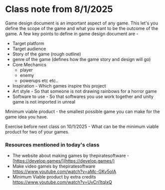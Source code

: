 # Class note from 8/1/2025

Game design document is an important aspect of any game. This let's you define the scope of the game and what you want to be the outcome of the game. A few key points to define in game design document are -

- Target platform
- Target audience
- Story of the game (rough outline)
- genre of the game (defines how the game story and design will go)
- Core Mechanics 
    - player
    - enemy
    - powerups 
    etc etc..
- Inspiration - Which games inspire this project
- Art style - So that someone is not drawing rainbows for a horror game
- Software to use - So that softwares you use work together and unity game is not imported in unreal

Minimum viable product - the smallest possible game you can make for the game idea you have. 

Exercise before next class on 10/1/2025 - What can be the minimum viable product for two of your games. 

### Resources mentioned in today's class

- The website about making games by thepiratesoftware - [https://develop.games/](https://develop.games/)
- Make video games by thepiratesoftware https://www.youtube.com/watch?v=aMc-GKv5olA
- Minimum Viable product by extra credits https://www.youtube.com/watch?v=UvCri1tqIxQ
